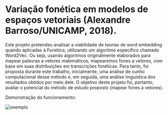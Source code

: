 # Variação fonética em modelos de espaços vetoriais (Alexandre Barroso/UNICAMP, 2018).

Este projeto pretendeu analisar a viabilidade de teorias de word embedding quando aplicadas à Fonética, utilizando um algoritmo específico chamado Word2Vec. Ou seja, usando algoritmos originalmente elaborados para mapear palavras a vetores matemáticos, mapearemos fones a vetores, com base em suas distribuições em transcrições fonéticas. Para tanto, foi proposta durante este trabalho, inicialmente, uma análise de cunho computacional desse método e, em seguida, uma análise linguística dos resultados obtidos por meio dele. O objetivo deste projeto foi, portanto, avaliar o potencial do método de estudo proposto (mapear fones a vetores).

Demonstração do funcionamento:

![exemplo](https://github.com/alexandre-barroso/vetorizador_fonetico/blob/master/exemplo_opt.gif)
